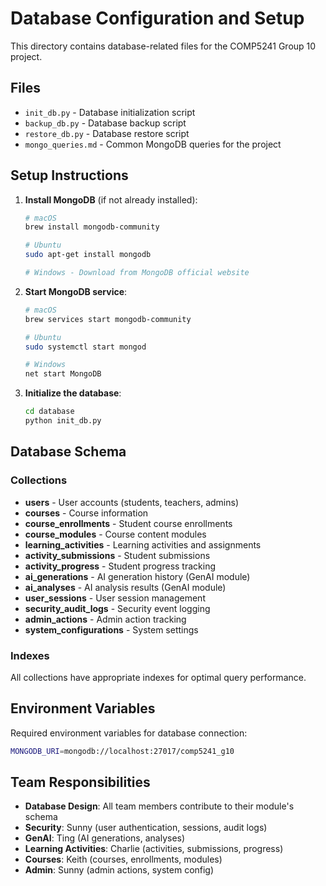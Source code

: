 # Database Configuration and Setup

This directory contains database-related files for the COMP5241 Group 10 project.

## Files

- `init_db.py` - Database initialization script
- `backup_db.py` - Database backup script
- `restore_db.py` - Database restore script
- `mongo_queries.md` - Common MongoDB queries for the project

## Setup Instructions

1. **Install MongoDB** (if not already installed):
   ```bash
   # macOS
   brew install mongodb-community
   
   # Ubuntu
   sudo apt-get install mongodb
   
   # Windows - Download from MongoDB official website
   ```

2. **Start MongoDB service**:
   ```bash
   # macOS
   brew services start mongodb-community
   
   # Ubuntu
   sudo systemctl start mongod
   
   # Windows
   net start MongoDB
   ```

3. **Initialize the database**:
   ```bash
   cd database
   python init_db.py
   ```

## Database Schema

### Collections

- **users** - User accounts (students, teachers, admins)
- **courses** - Course information 
- **course_enrollments** - Student course enrollments
- **course_modules** - Course content modules
- **learning_activities** - Learning activities and assignments
- **activity_submissions** - Student submissions
- **activity_progress** - Student progress tracking
- **ai_generations** - AI generation history (GenAI module)
- **ai_analyses** - AI analysis results (GenAI module)
- **user_sessions** - User session management
- **security_audit_logs** - Security event logging
- **admin_actions** - Admin action tracking
- **system_configurations** - System settings

### Indexes

All collections have appropriate indexes for optimal query performance.

## Environment Variables

Required environment variables for database connection:

```bash
MONGODB_URI=mongodb://localhost:27017/comp5241_g10
```

## Team Responsibilities

- **Database Design**: All team members contribute to their module's schema
- **Security**: Sunny (user authentication, sessions, audit logs)
- **GenAI**: Ting (AI generations, analyses)
- **Learning Activities**: Charlie (activities, submissions, progress)
- **Courses**: Keith (courses, enrollments, modules)
- **Admin**: Sunny (admin actions, system config)
